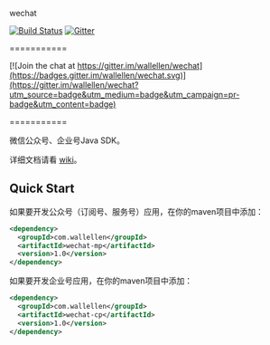 wechat

[![Build Status](https://travis-ci.org/wallellen/wechat.svg?branch=master)](https://travis-ci.org/wallellen/wechat)
[![Gitter](https://badges.gitter.im/Join%20Chat.svg)](https://gitter.im/chanjarster/weixin-java-tools?utm_source=badge&utm_medium=badge&utm_campaign=pr-badge)

===========

[![Join the chat at https://gitter.im/wallellen/wechat](https://badges.gitter.im/wallellen/wechat.svg)](https://gitter.im/wallellen/wechat?utm_source=badge&utm_medium=badge&utm_campaign=pr-badge&utm_content=badge)

===========

微信公众号、企业号Java SDK。

详细文档请看 [wiki](https://github.com/wallellen/wechat/wiki)。

## Quick Start

如果要开发公众号（订阅号、服务号）应用，在你的maven项目中添加：

```xml
<dependency>
  <groupId>com.wallellen</groupId>
  <artifactId>wechat-mp</artifactId>
  <version>1.0</version>
</dependency>
```

如果要开发企业号应用，在你的maven项目中添加：

```xml
<dependency>
  <groupId>com.wallellen</groupId>
  <artifactId>wechat-cp</artifactId>
  <version>1.0</version>
</dependency>
```